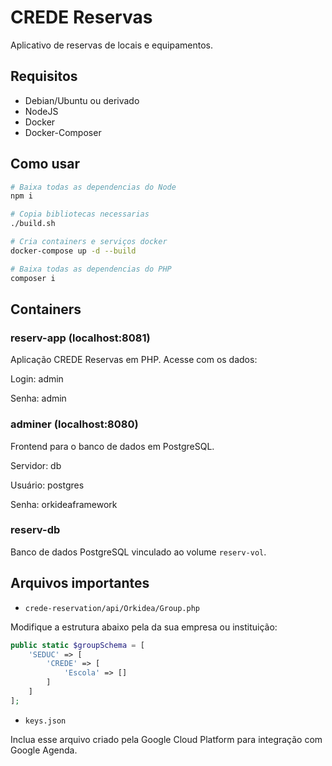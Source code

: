 # CREDE Reservas

Aplicativo de reservas de locais e equipamentos.

## Requisitos

- Debian/Ubuntu ou derivado
- NodeJS
- Docker
- Docker-Composer

## Como usar

```bash
# Baixa todas as dependencias do Node
npm i

# Copia bibliotecas necessarias
./build.sh

# Cria containers e serviços docker
docker-compose up -d --build

# Baixa todas as dependencias do PHP
composer i
```

## Containers

### reserv-app (localhost:8081)

Aplicação CREDE Reservas em PHP. Acesse com os dados:

Login: admin

Senha: admin

### adminer (localhost:8080)

Frontend para o banco de dados em PostgreSQL.

Servidor: db

Usuário: postgres

Senha: orkideaframework

### reserv-db

Banco de dados PostgreSQL vinculado ao volume `reserv-vol`.

## Arquivos importantes

- `crede-reservation/api/Orkidea/Group.php`

Modifique a estrutura abaixo pela da sua empresa ou instituição:

```php
public static $groupSchema = [	
    'SEDUC' => [
        'CREDE' => [
            'Escola' => []
        ]
    ]
];
```

- `keys.json`

Inclua esse arquivo criado pela Google Cloud Platform para integração com Google Agenda.